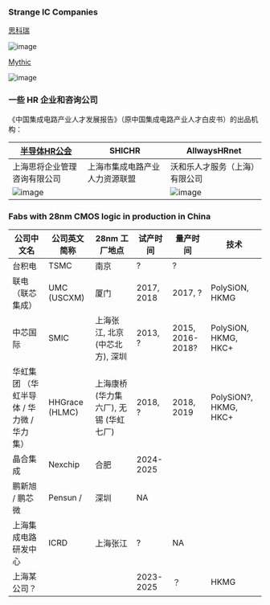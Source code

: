 ### Strange IC Companies

[思科瑞](http://www.cd-screen.cn/)

![image](https://github.com/user-attachments/assets/ef7994fb-079b-4bfd-b4c9-3de517b2b2ab)

[Mythic](https://mythic.ai/)

![image](https://github.com/user-attachments/assets/4a68badc-38c8-4626-98ac-7d9386e82c26)


### 一些 HR 企业和咨询公司


《中国集成电路产业人才发展报告》（原中国集成电路产业人才白皮书）的出品机构：


| [半导体HR公会](https://www.isee-hr.cn/)                      | SHICHR                         | AllwaysHRnet                                                 |
| ------------------------------------------------------------ | ------------------------------ | ------------------------------------------------------------ |
| 上海思将企业管理咨询有限公司                                 | 上海市集成电路产业人力资源联盟 | 沃和乐人才服务（上海）有限公司                               |
| ![image](https://github.com/user-attachments/assets/740ab018-4840-43b0-b2e8-989852584bb3) |                                | ![image](https://github.com/user-attachments/assets/7f67e59e-23af-4b8d-88ee-781f76d9fe4d) |


### Fabs with 28nm CMOS logic in production in China

| 公司中文名                                 | 公司英文简称   | 28nm 工厂地点                           | 试产时间   | 量产时间         | 技术                  |
| ------------------------------------------ | -------------- | --------------------------------------- | ---------- | ---------------- | --------------------- |
| 台积电                                     | TSMC           | 南京                                    | ?          | ?                |                       |
| 联电（联芯集成）                           | UMC (USCXM)    | 厦门                                    | 2017, 2018 | 2017, ?          | PolySiON, HKMG        |
| 中芯国际                                   | SMIC           | 上海张江, 北京 (中芯北方), 深圳         | 2013, ?    | 2015, 2016-2018? | PolySiON, HKMG, HKC+  |
| 华虹集团  （华虹半导体 / 华力微 / 华力集） | HHGrace (HLMC) | 上海康桥 (华力集 六厂), 无锡 (华虹七厂) | 2018, ?    | 2018, 2019       | PolySiON?, HKMG, HKC+ |
| 晶合集成                                   | Nexchip        | 合肥                                    | 2024-2025  |                  |                       |
| 鹏新旭 / 鹏芯微                            | Pensun /       | 深圳                                    | NA         |                  |                       |
| 上海集成电路研发中心                       | ICRD           | 上海张江                                | ?          | NA               |                       |
| 上海某公司？                               |                |                                         | 2023-2025  | ？               | HKMG                  |

<!-- 
> 华虹集团、华虹国际、华虹半导体、华虹宏力、华力微电子、华力集成、上海华力，以及华虹几厂等等之间的关系是什么？用 mermaid 图画出
-->

